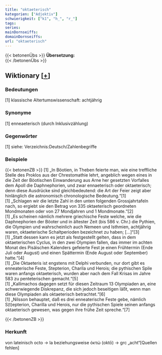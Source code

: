 ```yaml
---
title: "oktaeterisch"
kategorien: ["Adjektiv"]
schwierigkeit: ["k1", "h_", "r_"]
tags:
series:
mainDornseiffs:
domainDornseiffs:
url: "oktaeterisch"
---
```


{{< betonenÜbs >}}
**Übersetzung:**  
{{< /betonenÜbs >}}

## Wiktionary [[+](https://de.wiktionary.org/wiki/oktaeterisch)]

### Bedeutungen
[1] klassische Altertumswissenschaft: achtjährig  

### Synonyme
[1] enneaeterisch (durch Inklusivzählung)  

### Gegenwörter
[1] siehe: Verzeichnis:Deutsch/Zahlenbegriffe  

### Beispiele
{{< betonenZB >}}
[1] „In Böotien, in Theben feierte man, wie eine treffliche Stelle des Proklos aus der Chrestomathie lehrt, angeblich wegen eines in die Zeit der Böotischen Einwanderung aus Arne her gesetzten Vorfalles dem Apoll die Daphnephorien, und zwar ennaeterisch oder oktaeterisch; denn diese Ausdrücke sind gleichbedeutend: die Art der Feier zeigt aber hinlänglich die astronomisch chronologische Bedeutung.“[1]  
[1] „Schlagen wir die letzte Zahl in den unten folgenden Grossjahrtafeln nach, so ergiebt sie den Betrag von 335 oktaeterisch geordneten Mondmonaten oder von 27 Mondjahren und 1 Mondmonate.“[2]  
[1] „Es scheinen nämlich mehrere griechische Feste welche, wie die Daphnephorien der Böoter und in ältester Zeit (bis 586 v. Chr.) die Pythien, die Olympien und wahrscheinlich auch Nemeen und Isthmien, achtjährig waren, oktaeterische Schaltperioden bezeichnet zu haben; […]“[3]  
[1] „Statt dessen kann es jetzt als festgestellt gelten, dass in dem oktaeterischen Cyclus, in den zwei Olympien fallen, das immer im achten Monat des Pisäischen Kalenders gefeierte Fest je einen Frühtermin (Ende Juli oder August) und einen Spättermin (Ende August oder September) hatte.“[4]  
[1] „Die Oktaeteris ist engstens mit Delphi verbunden, nur dort gibt es enneaterische Feste, Stepterion, Charila und Herois; die pythischen Spile waren anfangs oktaeterisch, wurden aber nach dem Fall Krisas im Jahre 583 zu penteterischen gemacht.“[5]  
[1] „Kallimachos dagegen setzt für diesen Zeitraum 13 Olympiaden an, eine schwerwiegende Diskrepanz, die sich jedoch beseitigen läßt, wenn man diese Olympiaden als oktaeterisch betrachtet.“[6]  
[1] „Nilsson behauptet, daß es drei enneaterische Feste gebe, nämlich S(t)epterion, Charilla und Herois, nur die pythischen Spiele seinen anfangs oktaeterisch gewesen, was gegen ihre frühe Zeit spreche.“[7]  

{{< /betonenZB >}}
### Herkunft
von lateinisch octo → la beziehungsweise ὀκτώ (oktō) → grc „acht“[Quellen fehlen]  


